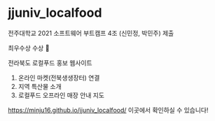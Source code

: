 # jjuniv_localfood

전주대학교 2021 소프트웨어 부트캠프 4조 (신민정, 박민주) 제출

최우수상 수상 🎉

전라북도 로컬푸드 홍보 웹사이트

1. 온라인 마켓(전북생생장터) 연결
2. 지역 특산물 소개
3. 로컬푸드 오프라인 매장 안내 지도

https://minju16.github.io/jjuniv_localfood/
이곳에서 확인하실 수 있습니다!
